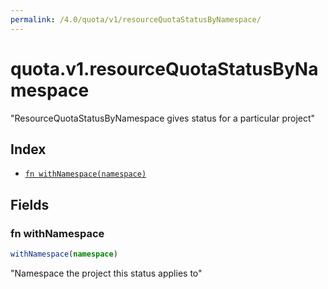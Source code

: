 ```yaml
---
permalink: /4.0/quota/v1/resourceQuotaStatusByNamespace/
---
```


# quota.v1.resourceQuotaStatusByNamespace

"ResourceQuotaStatusByNamespace gives status for a particular project"

## Index

* [`fn withNamespace(namespace)`](#fn-withnamespace)

## Fields

### fn withNamespace

```ts
withNamespace(namespace)
```

"Namespace the project this status applies to"